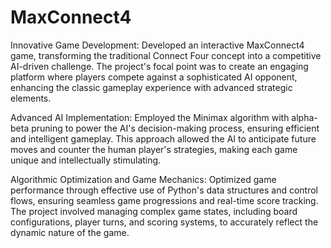 # MaxConnect4
Innovative Game Development: Developed an interactive MaxConnect4 game, transforming the traditional Connect Four concept into a competitive AI-driven challenge. The project's focal point was to create an engaging platform where players compete against a sophisticated AI opponent, enhancing the classic gameplay experience with advanced strategic elements.

Advanced AI Implementation: Employed the Minimax algorithm with alpha-beta pruning to power the AI's decision-making process, ensuring efficient and intelligent gameplay. This approach allowed the AI to anticipate future moves and counter the human player's strategies, making each game unique and intellectually stimulating.

Algorithmic Optimization and Game Mechanics: Optimized game performance through effective use of Python's data structures and control flows, ensuring seamless game progressions and real-time score tracking. The project involved managing complex game states, including board configurations, player turns, and scoring systems, to accurately reflect the dynamic nature of the game.
